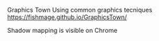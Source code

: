 Graphics Town Using common graphics tecniques
 https://fishmage.github.io/GraphicsTown/
 
 Shadow mapping is visible on Chrome
